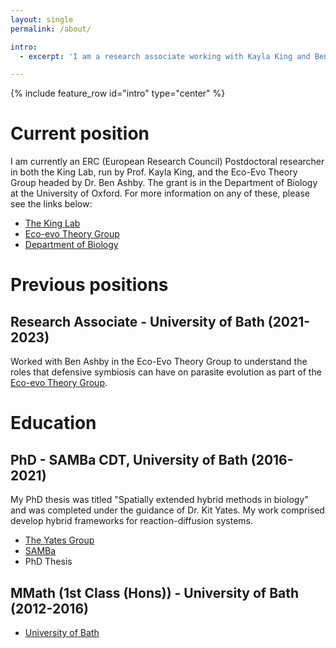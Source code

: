 ```yaml
---
layout: single
permalink: /about/

intro: 
  - excerpt: 'I am a research associate working with Kayla King and Ben Ashby. My work has been split between modelling various aspects of the COVID-19 pandemic and investigating the coevolutionary dynamics of mutualists and parasites in a population of hosts. Previously, I completed my PhD with Kit Yates on "Spatially extended hybrid methods in biology".'

---
```


{% include feature_row id="intro" type="center" %}

<h1>Current position</h1>
<p>
I am currently an ERC (European Research Council) Postdoctoral researcher in both the King Lab, run by Prof. Kayla King, and the Eco-Evo Theory Group headed by Dr. Ben Ashby. The grant is in the Department of Biology at the University of Oxford. For more information on any of these, please see the links below:
    <ul>
        <li><a href="http://www.thekinglab.com/">The King Lab</a></li>
        <li><a href="https://ecoevotheory.com/">Eco-evo Theory Group</a></li>
        <li><a href="https://www.biology.ox.ac.uk/home">Department of Biology</a></li>
    </ul>
</p>

<h1>Previous positions</h1>
<h2>Research Associate - University of Bath (2021-2023)</h2>
<p>
Worked with Ben Ashby in the Eco-Evo Theory Group to understand the roles that defensive symbiosis can have on parasite evolution as part of the <a href="https://ecoevotheory.com/">Eco-evo Theory Group</a>.
</p>

<h1>Education</h1>
<h2>PhD - SAMBa CDT, University of Bath (2016-2021)</h2>
<p>
My PhD thesis was titled "Spatially extended hybrid methods in biology" and was completed under the guidance of Dr. Kit Yates. My work comprised develop hybrid frameworks for reaction-diffusion systems.
    <ul>
        <li><a href="https://kityates.com">The Yates Group</a></li>
        <li><a href="https://samba.ac.uk/">SAMBa</a></li>
        <li><a href="https://purehost.bath.ac.uk/ws/portalfiles/portal/220712521/Smith_Thesis.pdf"></a>PhD Thesis</li>
    </ul>
</p>
<h2> MMath (1st Class (Hons)) - University of Bath (2012-2016)</h2>
<p>
    <ul>
    <li><a href="https://www.bath.ac.uk/departments/department-of-mathematical-sciences/" class="button">University of Bath</a></li>
    </ul>
</p>